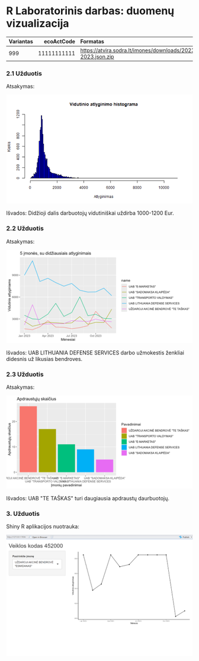 # R Laboratorinis darbas: duomenų vizualizacija

|Variantas | ecoActCode|Formatas          |
|:---------|----------:|:-----------------|
|999         |     11111111111|https://atvira.sodra.lt/imones/downloads/2023/monthly-2023.json.zip|


### 2.1 Užduotis

Atsakymas:

![histograma](img/1_histogram.png)

Išvados: Didžioji dalis darbuotojų vidutiniškai uždirba 1000-1200 Eur.

### 2.2 Užduotis

Atsakymas:

![atlyginimai](img/2_dynamic_chart.png)

Išvados: UAB LITHUANIA DEFENSE SERVICES darbo užmokestis ženkliai didesnis už likusias bendroves.


### 2.3 Užduotis

Atsakymas:

![apdraustieji](img/3_diagram.png)

Išvados: UAB "TE TAŠKAS" turi daugiausia apdraustų daurbuotojų.


### 3. Užduotis

Shiny R aplikacijos nuotrauka:

![shiny app](img/ShinyApplication.png)
